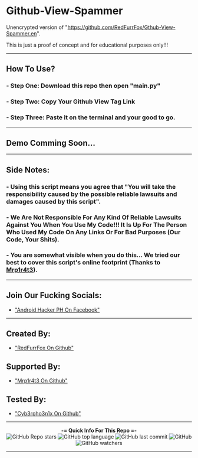 # Github-View-Spammer
Unencrypted version of "https://github.com/RedFurrFox/Gthub-View-Spammer.en".

This is just a proof of concept and for educational purposes only!!!

---

## How To Use?
### - Step One: Download this repo then open "main.py"
### - Step Two: Copy Your Github View Tag Link
### - Step Three: Paste it on the terminal and your good to go.

---

## Demo Comming Soon...

---

## Side Notes:
### - Using this script means you agree that "You will take the responsibility caused by the possible reliable lawsuits and damages caused by this script".
### - We Are Not Responsible For Any Kind Of Reliable Lawsuits Against You When You Use My Code!!! It Is Up For The Person Who Used My Code On Any Links Or For Bad Purposes (Our Code, Your Shits).
### - You are somewhat visible when you do this... We tried our best to cover this script's online footprint (Thanks to [Mrp1r4t3](https://github.com/Mrp1r4t3)).

---

## Join Our Fucking Socials: 

 - ["Android Hacker PH On Facebook"](https://www.facebook.com/groups/1778790372291663)

---
  
## Created By: 
  
 - ["RedFurrFox On Github"](https://github.com/RedFurrFox)

## Supported By:

 - ["Mrp1r4t3 On Github"](https://github.com/Mrp1r4t3)

## Tested By:

- ["Cyb3rpho3n1x On Github"](https://github.com/Cyb3rpho3n1x)

---

<p align="center"> 
    <b>-= Quick Info For This Repo =-</b><br>
    <img alt="GitHub Repo stars" src="https://img.shields.io/github/stars/RedFurrFox/Github-View-Spammer?style=social">
    <img alt="GitHub top language" src="https://img.shields.io/github/languages/top/RedFurrFox/Github-View-Spammer">
    <img alt="GitHub last commit" src="https://img.shields.io/github/last-commit/RedFurrFox/Github-View-Spammer">
    <img alt="GitHub" src="https://img.shields.io/github/license/RedFurrFox/Github-View-Spammer">
    <img alt="GitHub watchers" src="https://img.shields.io/github/watchers/RedFurrFox/Github-View-Spammer?style=social">
</p>

---
